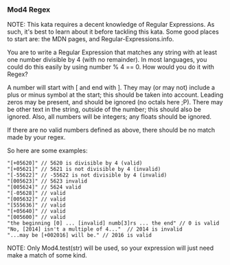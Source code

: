 ### Mod4 Regex

NOTE: This kata requires a decent knowledge of Regular Expressions. As such, it's best to learn about it before tackling this kata. Some good places to start are: the MDN pages, and Regular-Expressions.info.

You are to write a Regular Expression that matches any string with at least one number divisible by 4 (with no remainder). In most languages, you could do this easily by using number % 4 == 0. How would you do it with Regex?

A number will start with [ and end with ]. They may (or may not) include a plus or minus symbol at the start; this should be taken into account. Leading zeros may be present, and should be ignored (no octals here ;P). There may be other text in the string, outside of the number; this should also be ignored. Also, all numbers will be integers; any floats should be ignored.

If there are no valid numbers defined as above, there should be no match made by your regex.

So here are some examples:
```
"[+05620]" // 5620 is divisible by 4 (valid)
"[+05621]" // 5621 is not divisible by 4 (invalid)
"[-55622]" // -55622 is not divisible by 4 (invalid)
"[005623]" // 5623 invalid
"[005624]" // 5624 valid
"[-05628]" // valid
"[005632]" // valid
"[555636]" // valid
"[+05640]" // valid
"[005600]" // valid
"the beginning [0] ... [invalid] numb[3]rs ... the end" // 0 is valid
"No, [2014] isn't a multiple of 4..."  // 2014 is invalid
"...may be [+002016] will be." // 2016 is valid
```

NOTE: Only Mod4.test(str) will be used, so your expression will just need make a match of some kind.

